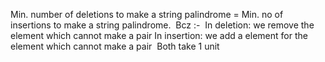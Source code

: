 Min. number of deletions to make a string palindrome = Min. no of insertions to make a string palindrome.
​
Bcz :-
​
In deletion: we remove the element which cannot make a pair
In insertion: we add a element for the element which cannot make a pair
​
Both take 1 unit